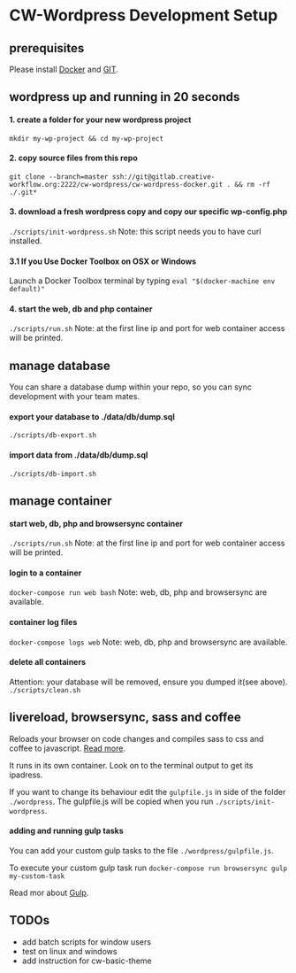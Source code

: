 # CW-Wordpress Development Setup

## prerequisites
Please install [Docker](https://docs.docker.com/engine/installation/)
and  [GIT](https://git-scm.com/book/en/v2/Getting-Started-Installing-Git).

## wordpress up and running in 20 seconds

#### 1. create a folder for your new wordpress project
``mkdir my-wp-project && cd my-wp-project``

#### 2. copy source files from this repo
``git clone --branch=master ssh://git@gitlab.creative-workflow.org:2222/cw-wordpress/cw-wordpress-docker.git . && rm -rf ./.git*``

#### 3. download a fresh wordpress copy and copy our specific wp-config.php
``./scripts/init-wordpress.sh`` Note: this script needs you to have curl installed.

#### 3.1 If you Use Docker Toolbox  on OSX or Windows
Launch a Docker Toolbox terminal by typing ``eval "$(docker-machine env default)"``

#### 4. start the web, db and php container
``./scripts/run.sh`` Note: at the first line ip and port for web container access will be printed.

## manage database
You can share a database dump within your repo, so you can sync development with your team mates.
#### export your database to ./data/db/dump.sql
``./scripts/db-export.sh``

#### import data from ./data/db/dump.sql
``./scripts/db-import.sh``

## manage container
#### start web, db, php and browsersync container
``./scripts/run.sh`` Note: at the first line ip and port for web container access will be printed.

#### login to a container
``docker-compose run web bash`` Note: web, db, php and browsersync are available.

#### container log files
``docker-compose logs web`` Note: web, db, php and browsersync are available.

#### delete all containers
Attention: your database will be removed, ensure you dumped it(see above).
``./scripts/clean.sh``

## livereload, browsersync, sass and coffee
Reloads your browser on code changes and compiles sass to css and coffee to javascript. [Read more](https://www.browsersync.io/).

It runs in its own container. Look on to the terminal output to get its ipadress.

If you want to change its behaviour edit the ``gulpfile.js`` in side of the folder ``./wordpress``. The gulpfile.js will be copied when you run ``./scripts/init-wordpress``.

#### adding and running gulp tasks
You can add your custom gulp tasks to the file ``./wordpress/gulpfile.js``.

To execute your custom gulp task run ``docker-compose run browsersync gulp my-custom-task``

Read mor about [Gulp](https://github.com/gulpjs/gulp/blob/master/docs/API.md).

## TODOs
  * add batch scripts for window users
  * test on linux and windows
  * add instruction for cw-basic-theme
